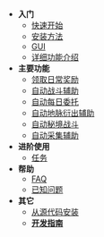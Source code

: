 <!-- docs/_sidebar.md -->

- **入门**
  - [快速开始](jijiking)
  - [安装方法](install)
  - [GUI](gui)
  - [详细功能介绍](functions_detail)
- **主要功能**
  - [领取日常奖励](claim_reward)
  - [自动战斗辅助](combat_assi)
  - [自动每日委托](commission_assi)
  - [自动地脉衍出辅助](ley_line_ourcrop)
  - [自动秘境战斗](domain_assi)
  - [自动采集辅助](collector_assi)
- **进阶使用**
  - [任务](mission)
- **帮助**
  - [FAQ](FAQ)
  - [已知问题](known_issues)
- **其它**
  - [从源代码安装](git_install)
  - [**开发指南**](../dev/)
